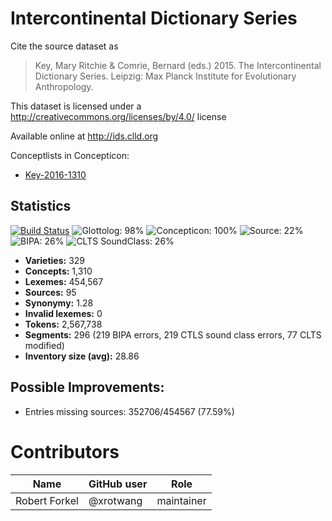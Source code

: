 # Intercontinental Dictionary Series

Cite the source dataset as

> Key, Mary Ritchie & Comrie, Bernard (eds.) 2015. The Intercontinental Dictionary Series. Leipzig: Max Planck Institute for Evolutionary Anthropology.

This dataset is licensed under a http://creativecommons.org/licenses/by/4.0/ license

Available online at http://ids.clld.org


Conceptlists in Concepticon:
- [Key-2016-1310](https://concepticon.clld.org/contributions/Key-2016-1310)
## Statistics


[![Build Status](https://travis-ci.org/lexibank/ids.svg?branch=master)](https://travis-ci.org/lexibank/ids)
![Glottolog: 98%](https://img.shields.io/badge/Glottolog-98%25-green.svg "Glottolog: 98%")
![Concepticon: 100%](https://img.shields.io/badge/Concepticon-100%25-brightgreen.svg "Concepticon: 100%")
![Source: 22%](https://img.shields.io/badge/Source-22%25-red.svg "Source: 22%")
![BIPA: 26%](https://img.shields.io/badge/BIPA-26%25-red.svg "BIPA: 26%")
![CLTS SoundClass: 26%](https://img.shields.io/badge/CLTS%20SoundClass-26%25-red.svg "CLTS SoundClass: 26%")

- **Varieties:** 329
- **Concepts:** 1,310
- **Lexemes:** 454,567
- **Sources:** 95
- **Synonymy:** 1.28
- **Invalid lexemes:** 0
- **Tokens:** 2,567,738
- **Segments:** 296 (219 BIPA errors, 219 CTLS sound class errors, 77 CLTS modified)
- **Inventory size (avg):** 28.86

## Possible Improvements:



- Entries missing sources: 352706/454567 (77.59%)

# Contributors

Name | GitHub user | Role
--- | --- | ---
Robert Forkel | @xrotwang | maintainer


